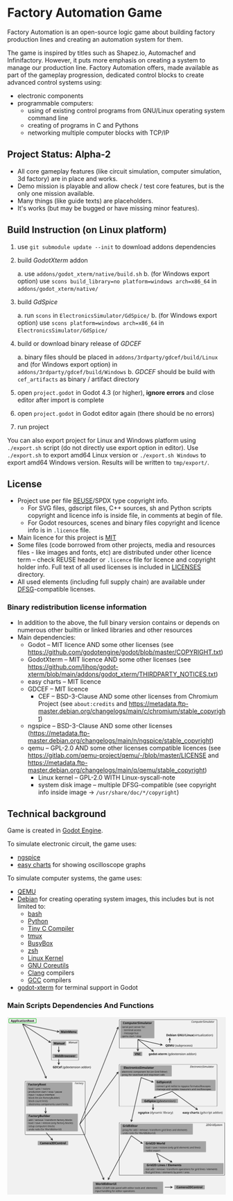 <!--
SPDX-FileCopyrightText: Robert Ryszard Paciorek <rrp@opcode.eu.org>
SPDX-License-Identifier: MIT
-->

# Factory Automation Game

Factory Automation is an open-source logic game about building factory production lines and creating an automation system for them.

The game is inspired by titles such as Shapez.io, Automachef and Infinifactory. However, it puts more emphasis on creating a system to manage our production line.
Factory Automation offers, made available as part of the gameplay progression, dedicated control blocks to create advanced control systems using:

* electronic components
* programmable computers:
  * using of existing control programs from GNU/Linux operating system command line
  * creating of programs in C and Pythons
  * networking multiple computer blocks with TCP/IP

## Project Status: Alpha-2

* All core gameplay features (like circuit simulation, computer simulation, 3d factory) are in place and works.
* Demo mission is playable and allow check / test core features, but is the only one mission available.
* Many things (like guide texts) are placeholders.
* It's works (but may be bugged or have missing minor features).

## Build Instruction (on Linux platform)

1. use `git submodule update --init` to download addons dependencies
2. build *GodotXterm* addon

    a. use `addons/godot_xterm/native/build.sh`
    b. (for Windows export option) use `scons build_library=no platform=windows arch=x86_64` in `addons/godot_xterm/native/`

3. build *GdSpice*

    a. run `scons` in `ElectronicsSimulator/GdSpice/`
    b. (for Windows export option) use `scons platform=windows arch=x86_64` in `ElectronicsSimulator/GdSpice/`

4. build or download binary release of *GDCEF*

    a. binary files should be placed in `addons/3rdparty/gdcef/build/Linux` and (for Windows export option) in `addons/3rdparty/gdcef/build/Windows`
    b. *GDCEF* should be build with `cef_artifacts` as binary / artifact directory

5. open `project.godot` in Godot 4.3 (or higher), **ignore errors** and close editor after import is complete
6. open `project.godot` in Godot editor again (there should be no errors)
7. run project

You can also export project for Linux and Windows platform using `./export.sh` script (do not directly use export option in editor).
Use `./export.sh` to export amd64 Linux version or `./export.sh Windows` to export amd64 Windows version.
Results will be written to `tmp/export/`.

## License

* Project use per file [REUSE](https://reuse.software/)/SPDX type copyright info.
  * For SVG files, gdscript files, C++ sources, sh and Python scripts copyright and licence info is inside file, in comments at begin of file.
  * For Godot resources, scenes and binary files copyright and licence info is in `.licence` file.
* Main licence for this project is [MIT](LICENSE)
* Some files (code borrowed from other projects, media and resources files - like images and fonts, etc) are distributed under other licence term – check REUSE header or `.licence` file for licence and copyright holder info.
  Full text of all used licenses is included in [LICENSES](LICENSES/) directory.
* All used elements (including full supply chain) are available under [DFSG](https://www.debian.org/social_contract.pl.html#guidelines)-compatible licenses.

### Binary redistribution license information

* In addition to the above, the full binary version contains or depends on numerous other builtin or linked libraries and other resources
* Main dependencies:
  * Godot – MIT licence AND some other licenses (see https://github.com/godotengine/godot/blob/master/COPYRIGHT.txt)
  * GodotXterm – MIT licence AND some other licenses (see https://github.com/lihop/godot-xterm/blob/main/addons/godot_xterm/THIRDPARTY_NOTICES.txt)
  * easy charts – MIT licence
  * GDCEF – MIT licence
    * CEF – BSD-3-Clause AND some other licenses from Chromium Project (see `about:credits` and https://metadata.ftp-master.debian.org/changelogs/main/c/chromium/stable_copyright)
  * ngspice – BSD-3-Clause AND some other licenses (https://metadata.ftp-master.debian.org/changelogs/main/n/ngspice/stable_copyright)
  * qemu – GPL-2.0 AND some other licenses compatible licences (see https://gitlab.com/qemu-project/qemu/-/blob/master/LICENSE and https://metadata.ftp-master.debian.org/changelogs/main/q/qemu/stable_copyright)
    * Linux kernel – GPL-2.0 WITH Linux-syscall-note
    * system disk image – multiple DFSG-compatible (see copyright info inside image → `/usr/share/doc/*/copyright`)

## Technical background

Game is created in [Godot Engine](https://godotengine.org/).

To simulate electronic circuit, the game uses:

* [ngspice](https://ngspice.sourceforge.io/)
* [easy charts](https://github.com/fenix-hub/godot-engine.easy-charts) for showing oscilloscope graphs

To simulate computer systems, the game uses:

* [QEMU](https://www.qemu.org/)
* [Debian](https://www.debian.org/) for creating operating system images, this includes but is not limited to:
  * [bash](https://www.gnu.org/software/bash/)
  * [Python](https://www.python.org/)
  * [Tiny C Compiler](https://bellard.org/tcc/)
  * [tmux](https://github.com/tmux/tmux/wiki)
  * [BusyBox](https://www.busybox.net/)
  * [zsh](https://www.zsh.org/)
  * [Linux Kernel](https://kernel.org/)
  * [GNU Coreutils](https://www.gnu.org/software/coreutils/)
  * [Clang](https://clang.llvm.org/) compilers
  * [GCC](https://gcc.gnu.org/) compilers
* [godot-xterm](https://github.com/lihop/godot-xterm) for terminal support in Godot

### Main Scripts Dependencies And Functions

![image](MainScriptsDependenciesAndFunctions.svg)
